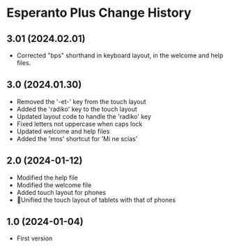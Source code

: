 Esperanto Plus Change History
=============================

3.01 (2024.02.01)
----------------
- Corrected "bps" shorthand in keyboard layout, in the welcome and help files.

3.0 (2024.01.30)
----------------
- Removed the '-et-' key from the touch layout
- Added the 'radiko' key to the touch layout
- Updated layout code to handle the 'radiko' key
- Fixed letters not uppercase when caps lock
- Updated welcome and help files
- Added the 'mns' shortcut for 'Mi ne scias'

2.0 (2024-01-12)
----------------
- Modified the help file
- Modified the welcome file
- Added touch layout for phones
- Unified the touch layout of tablets with that of phones

1.0 (2024-01-04)
----------------
- First version


